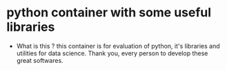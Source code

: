 # python container with some useful libraries

- What is this ?
this container is for evaluation of python, it's libraries and utilities for data science.
Thank you, every person to develop these great softwares.
